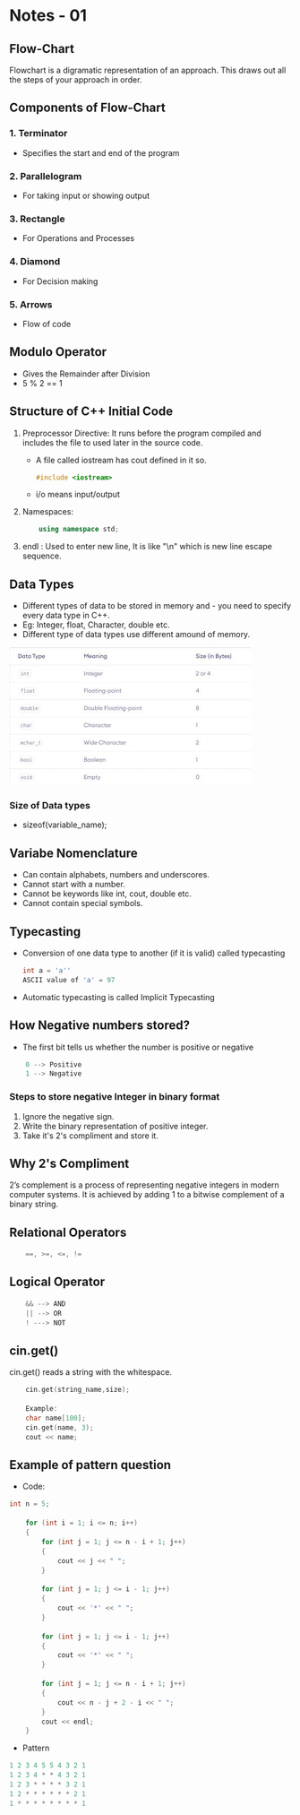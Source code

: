 # Notes - 01

## Flow-Chart

Flowchart is a digramatic representation of an approach. This draws out all the steps of your approach in order.

## Components of Flow-Chart

### 1. Terminator

- Specifies the start and end of the program

### 2. Parallelogram

- For taking input or showing output

### 3. Rectangle

- For Operations and Processes

### 4. Diamond

- For Decision making

### 5. Arrows

- Flow of code

## Modulo Operator

- Gives the Remainder after Division
- 5 % 2 == 1

## Structure of C++ Initial Code

1. Preprocessor Directive: It runs before the program compiled and includes the file to used later in the source code.
   - A file called iostream has cout defined in it so.

        ```C++
        #include <iostream>
        ```

   - i/o means input/output

2. Namespaces:

    ```C++
        using namespace std;
    ```

3. endl : Used to enter new line, It is like "\n" which is new line escape sequence.

## Data Types

- Different types of data to be stored in memory and - you need to specify every data type in C++.  
- Eg: Integer, float, Character, double etc.  
- Different type of data types use different amound of memory.

![Data types and their sizes](image.png)

### Size of Data types

- sizeof(variable_name);

## Variabe Nomenclature

- Can contain alphabets, numbers and underscores.
- Cannot start with a number.
- Cannot be keywords like int, cout, double etc.
- Cannot contain special symbols.

## Typecasting

- Conversion of one data type to another (if it is valid) called typecasting

    ```C++
    int a = 'a''
    ASCII value of 'a' = 97
    ```

- Automatic typecasting is called Implicit Typecasting

## How Negative numbers stored?

- The first bit tells us whether the number is positive or negative

```c++
    0 --> Positive
    1 --> Negative
```

### Steps to store negative Integer in binary format

1. Ignore the negative sign.
2. Write the binary representation of positive integer.
3. Take it's 2's compliment and store it.

## Why 2's Compliment

2’s complement is a process of representing negative integers in modern computer systems. It is achieved by adding 1 to a bitwise complement of a binary string.

## Relational Operators

```C++
    ==, >=, <=, !=
```

## Logical Operator

```C++
    && --> AND
    || --> OR
    ! ---> NOT
```

## cin.get()

cin.get() reads a string with the whitespace.

```c++
    cin.get(string_name,size);

    Example:
    char name[100];
    cin.get(name, 3);
    cout << name;
```

## Example of pattern question

- Code:

```C++
int n = 5;

    for (int i = 1; i <= n; i++)
    {
        for (int j = 1; j <= n - i + 1; j++)
        {
            cout << j << " ";
        }

        for (int j = 1; j <= i - 1; j++)
        {
            cout << '*' << " ";
        }

        for (int j = 1; j <= i - 1; j++)
        {
            cout << '*' << " ";
        }

        for (int j = 1; j <= n - i + 1; j++)
        {
            cout << n - j + 2 - i << " ";
        }
        cout << endl;
    }
```

- Pattern

```C++
1 2 3 4 5 5 4 3 2 1 
1 2 3 4 * * 4 3 2 1
1 2 3 * * * * 3 2 1 
1 2 * * * * * * 2 1
1 * * * * * * * * 1 
```